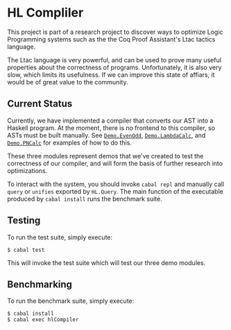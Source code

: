 HL Compliler
============

This project is part of a research project to discover ways to optimize Logic Programming systems such as the the Coq Proof Assistant's Ltac tactics language.

The Ltac language is very powerful, and can be used to prove many useful properties about the correctness of programs. Unfortunately, it is also very slow, which limits its usefulness. If we can improve this state of affiars, it would be of great value to the community.

Current Status
--------------

Currently, we have implemented a compiler that converts our AST into a Haskell program. At the moment, there is no frontend to this compiler, so ASTs must be built manually. See [`Demo.EvenOdd`](src/Demo/EvenOdd.hs), [`Demo.LambdaCalc`](src/Demo/LambdaCalc.hs), and [`Demo.PNCalc`](src/Demo/PNCalc.hs) for examples of how to do this.

These three modules represent demos that we've created to test the correctness of our compiler, and will form the basis of further research into optimizations.

To interact with the system, you should invoke `cabal repl` and manually call `query` or `unifies`  exported by `HL.Query`. The main function of the executable produced by `cabal install` runs the benchmark suite.

Testing
-------

To run the test suite, simply execute:

`$ cabal test`

This will invoke the test suite which will test our three demo modules.

Benchmarking
------------

To run the benchmark suite, simply execute:
```
$ cabal install
$ cabal exec hlCompiler
```
